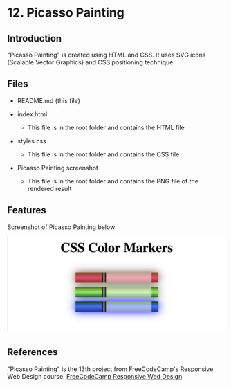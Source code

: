 # 12. Picasso Painting



## Introduction

"Picasso Painting" is created using HTML and CSS. It uses SVG icons (Scalable Vector Graphics) and CSS positioning technique.



## Files

- README.md (this file)

- index.html
  - This file is in the root folder and contains the HTML file

- styles.css
  - This file is in the root folder and contains the CSS file

- Picasso Painting screenshot
  - This file is in the root folder and contains the PNG file of the rendered result 



## Features

Screenshot of Picasso Painting below

![Picasso-painting-screenshot](https://github.com/cheesehero112/CSS_Markers/raw/main/ColorMarker-screenshot.png)



## References

"Picasso Painting" is the 13th project from FreeCodeCamp's Responsive Web Design course. [FreeCodeCamp Responsive Wed Design]( https://www.freecodecamp.org/learn/2022/responsive-web-design/)

